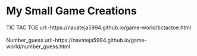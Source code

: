 <h1>My Small Game Creations</h1>
TIC TAC TOE url:-https://navateja5994.github.io/game-world/tictactoe.html<br><br>
Number_guess url:-https://navateja5994.github.io/game-world/number_guess.html

